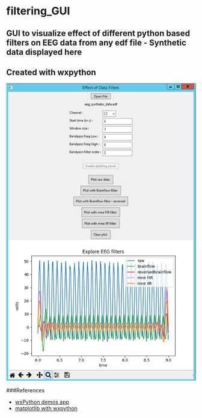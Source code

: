 # filtering_GUI
GUI to visualize effect of different python based filters on EEG data from any edf file - Synthetic data displayed here
---
Created with wxpython
---
![Cover](https://github.com/Sruthi-sk/filtering_GUI/blob/main/filter_gui.png)


###References
- [wxPython demos app](https://extras.wxpython.org/wxPython4/extras/4.2.0/)
- [matplotlib with wxpython](https://matplotlib.org/stable/gallery/user_interfaces/embedding_in_wx5_sgskip.html)
